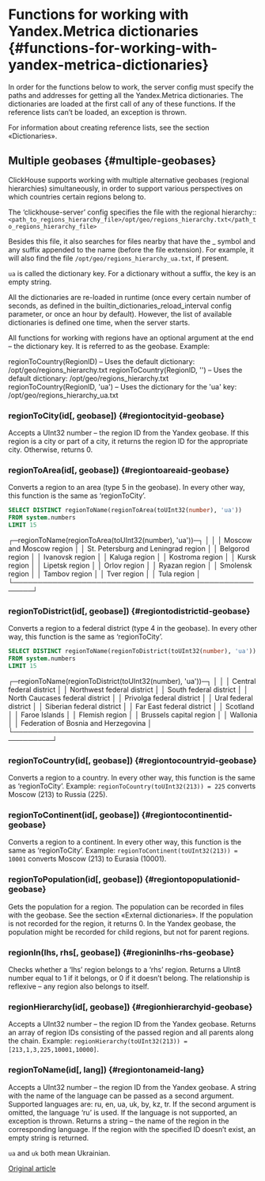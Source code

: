 # Functions for working with Yandex.Metrica dictionaries {#functions-for-working-with-yandex-metrica-dictionaries}

In order for the functions below to work, the server config must specify the paths and addresses for getting all the Yandex.Metrica dictionaries. The dictionaries are loaded at the first call of any of these functions. If the reference lists can’t be loaded, an exception is thrown.

For information about creating reference lists, see the section «Dictionaries».

## Multiple geobases {#multiple-geobases}

ClickHouse supports working with multiple alternative geobases (regional hierarchies) simultaneously, in order to support various perspectives on which countries certain regions belong to.

The ‘clickhouse-server’ config specifies the file with the regional hierarchy::`<path_to_regions_hierarchy_file>/opt/geo/regions_hierarchy.txt</path_to_regions_hierarchy_file>`

Besides this file, it also searches for files nearby that have the \_ symbol and any suffix appended to the name (before the file extension).
For example, it will also find the file `/opt/geo/regions_hierarchy_ua.txt`, if present.

`ua` is called the dictionary key. For a dictionary without a suffix, the key is an empty string.

All the dictionaries are re-loaded in runtime (once every certain number of seconds, as defined in the builtin\_dictionaries\_reload\_interval config parameter, or once an hour by default). However, the list of available dictionaries is defined one time, when the server starts.

All functions for working with regions have an optional argument at the end – the dictionary key. It is referred to as the geobase.
Example:

  regionToCountry(RegionID) – Uses the default dictionary: /opt/geo/regions_hierarchy.txt
  regionToCountry(RegionID, '') – Uses the default dictionary: /opt/geo/regions_hierarchy.txt
  regionToCountry(RegionID, 'ua') – Uses the dictionary for the 'ua' key: /opt/geo/regions_hierarchy_ua.txt

### regionToCity(id\[, geobase\]) {#regiontocityid-geobase}

Accepts a UInt32 number – the region ID from the Yandex geobase. If this region is a city or part of a city, it returns the region ID for the appropriate city. Otherwise, returns 0.

### regionToArea(id\[, geobase\]) {#regiontoareaid-geobase}

Converts a region to an area (type 5 in the geobase). In every other way, this function is the same as ‘regionToCity’.

``` sql
SELECT DISTINCT regionToName(regionToArea(toUInt32(number), 'ua'))
FROM system.numbers
LIMIT 15
```

  ┌─regionToName(regionToArea(toUInt32(number), \'ua\'))─┐
  │                                                      │
  │ Moscow and Moscow region                             │
  │ St. Petersburg and Leningrad region                  │
  │ Belgorod region                                      │
  │ Ivanovsk region                                      │
  │ Kaluga region                                        │
  │ Kostroma region                                      │
  │ Kursk region                                         │
  │ Lipetsk region                                       │
  │ Orlov region                                         │
  │ Ryazan region                                        │
  │ Smolensk region                                      │
  │ Tambov region                                        │
  │ Tver region                                          │
  │ Tula region                                          │
  └──────────────────────────────────────────────────────┘

### regionToDistrict(id\[, geobase\]) {#regiontodistrictid-geobase}

Converts a region to a federal district (type 4 in the geobase). In every other way, this function is the same as ‘regionToCity’.

``` sql
SELECT DISTINCT regionToName(regionToDistrict(toUInt32(number), 'ua'))
FROM system.numbers
LIMIT 15
```

  ┌─regionToName(regionToDistrict(toUInt32(number), \'ua\'))─┐
  │                                                          │
  │ Central federal district                                 │
  │ Northwest federal district                               │
  │ South federal district                                   │
  │ North Caucases federal district                          │
  │ Privolga federal district                                │
  │ Ural federal district                                    │
  │ Siberian federal district                                │
  │ Far East federal district                                │
  │ Scotland                                                 │
  │ Faroe Islands                                            │
  │ Flemish region                                           │
  │ Brussels capital region                                  │
  │ Wallonia                                                 │
  │ Federation of Bosnia and Herzegovina                     │
  └──────────────────────────────────────────────────────────┘

### regionToCountry(id\[, geobase\]) {#regiontocountryid-geobase}

Converts a region to a country. In every other way, this function is the same as ‘regionToCity’.
Example: `regionToCountry(toUInt32(213)) = 225` converts Moscow (213) to Russia (225).

### regionToContinent(id\[, geobase\]) {#regiontocontinentid-geobase}

Converts a region to a continent. In every other way, this function is the same as ‘regionToCity’.
Example: `regionToContinent(toUInt32(213)) = 10001` converts Moscow (213) to Eurasia (10001).

### regionToPopulation(id\[, geobase\]) {#regiontopopulationid-geobase}

Gets the population for a region.
The population can be recorded in files with the geobase. See the section «External dictionaries».
If the population is not recorded for the region, it returns 0.
In the Yandex geobase, the population might be recorded for child regions, but not for parent regions.

### regionIn(lhs, rhs\[, geobase\]) {#regioninlhs-rhs-geobase}

Checks whether a ‘lhs’ region belongs to a ‘rhs’ region. Returns a UInt8 number equal to 1 if it belongs, or 0 if it doesn’t belong.
The relationship is reflexive – any region also belongs to itself.

### regionHierarchy(id\[, geobase\]) {#regionhierarchyid-geobase}

Accepts a UInt32 number – the region ID from the Yandex geobase. Returns an array of region IDs consisting of the passed region and all parents along the chain.
Example: `regionHierarchy(toUInt32(213)) = [213,1,3,225,10001,10000]`.

### regionToName(id\[, lang\]) {#regiontonameid-lang}

Accepts a UInt32 number – the region ID from the Yandex geobase. A string with the name of the language can be passed as a second argument. Supported languages are: ru, en, ua, uk, by, kz, tr. If the second argument is omitted, the language ‘ru’ is used. If the language is not supported, an exception is thrown. Returns a string – the name of the region in the corresponding language. If the region with the specified ID doesn’t exist, an empty string is returned.

`ua` and `uk` both mean Ukrainian.

[Original article](https://clickhouse.tech/docs/en/query_language/functions/ym_dict_functions/) <!--hide-->
